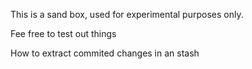 This is a sand box, used for experimental purposes only.

Fee free to test out things

How to extract commited changes in an stash
